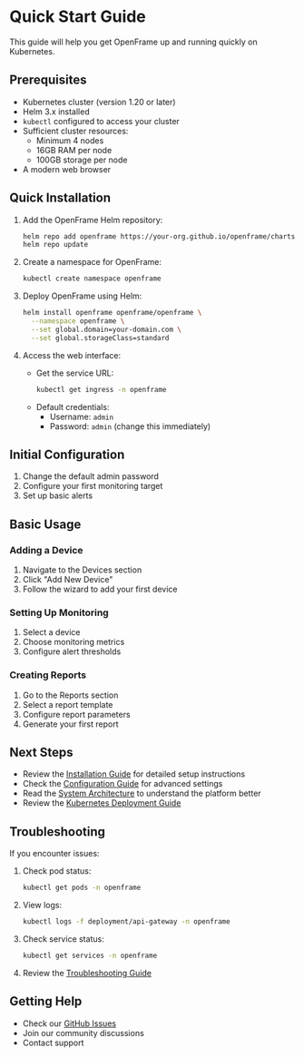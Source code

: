 # Quick Start Guide

This guide will help you get OpenFrame up and running quickly on Kubernetes.

## Prerequisites

- Kubernetes cluster (version 1.20 or later)
- Helm 3.x installed
- `kubectl` configured to access your cluster
- Sufficient cluster resources:
  - Minimum 4 nodes
  - 16GB RAM per node
  - 100GB storage per node
- A modern web browser

## Quick Installation

1. Add the OpenFrame Helm repository:
   ```bash
   helm repo add openframe https://your-org.github.io/openframe/charts
   helm repo update
   ```

2. Create a namespace for OpenFrame:
   ```bash
   kubectl create namespace openframe
   ```

3. Deploy OpenFrame using Helm:
   ```bash
   helm install openframe openframe/openframe \
     --namespace openframe \
     --set global.domain=your-domain.com \
     --set global.storageClass=standard
   ```

4. Access the web interface:
   - Get the service URL:
     ```bash
     kubectl get ingress -n openframe
     ```
   - Default credentials:
     - Username: `admin`
     - Password: `admin` (change this immediately)

## Initial Configuration

1. Change the default admin password
2. Configure your first monitoring target
3. Set up basic alerts

## Basic Usage

### Adding a Device

1. Navigate to the Devices section
2. Click "Add New Device"
3. Follow the wizard to add your first device

### Setting Up Monitoring

1. Select a device
2. Choose monitoring metrics
3. Configure alert thresholds

### Creating Reports

1. Go to the Reports section
2. Select a report template
3. Configure report parameters
4. Generate your first report

## Next Steps

- Review the [Installation Guide](installation.md) for detailed setup instructions
- Check the [Configuration Guide](configuration.md) for advanced settings
- Read the [System Architecture](architecture/system-architecture.md) to understand the platform better
- Review the [Kubernetes Deployment Guide](../deployment/kubernetes.md)

## Troubleshooting

If you encounter issues:

1. Check pod status:
   ```bash
   kubectl get pods -n openframe
   ```

2. View logs:
   ```bash
   kubectl logs -f deployment/api-gateway -n openframe
   ```

3. Check service status:
   ```bash
   kubectl get services -n openframe
   ```

4. Review the [Troubleshooting Guide](../operations/troubleshooting.md)

## Getting Help

- Check our [GitHub Issues](https://github.com/your-org/openframe/issues)
- Join our community discussions
- Contact support 